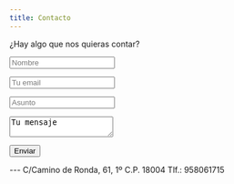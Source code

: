 ```yaml
---
title: Contacto
---
```


¿Hay algo que nos quieras contar? 
                                                                
                                                                   
<form>                                                           
<p><input type="text" placeholder="Nombre"></p>                    
<p><input type="text" placeholder="Tu email"></p>                                     
<p><input type="text" placeholder="Asunto"></p>                     
<p><textarea>Tu mensaje</textarea></p>
<p><input type="submit" value="Enviar"></p>
</form>
---
C/Camino de Ronda, 61, 1º 
C.P. 18004
Tlf.: 958061715 
